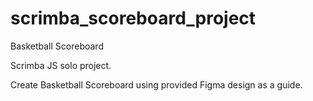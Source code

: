 # scrimba_scoreboard_project
Basketball Scoreboard

Scrimba JS solo project.

Create Basketball Scoreboard using provided Figma design as a guide. 
